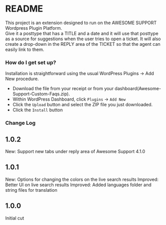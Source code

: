 # README #

This project is an extension designed to run on the AWESOME SUPPORT Wordpress Plugin Platform.  
Give it a posttype that has a TITLE and a date and it will use that posttype as a source for suggestions
when the user tries to open a ticket.  It will also create a drop-down in the REPLY area of the TICKET so that 
the agent can easily link to them.

### How do I get set up? ###

Installation is straightforward using the usual WordPress Plugins -> Add New procedure.

- Download the file from your receipt or from your dashboard(Awesome-Support-Custom-Faqs.zip).
- Within WordPress Dashboard, click `Plugins` -> `Add New`
- Click the `Upload` button and select the ZIP file you just downloaded.
- Click the `Install` button


### Change Log  ###
1.0.2
-----
New: Support new tabs under reply area of Awesome Support 4.1.0

1.0.1
-----
New: Options for changing the colors on the live search results
Improved: Better UI on live search results
Improved: Added languages folder and string files for translation

1.0.0
-----
Initial cut